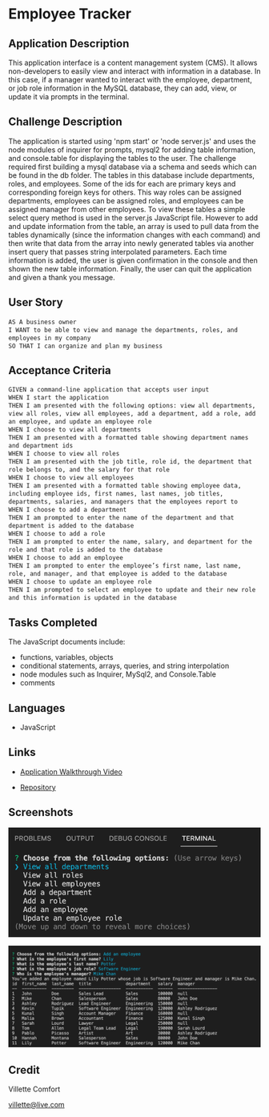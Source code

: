 # Employee Tracker

## Application Description
This application interface is a content management system (CMS). It allows non-developers to easily view and interact with information in a database. In this case, if a manager wanted to interact with the employee, department, or job role information in the MySQL database, they can add, view, or update it via prompts in the terminal.  

## Challenge Description
The application is started using 'npm start' or 'node server.js' and uses the node modules of inquirer for prompts, mysql2 for adding table information, and console.table for displaying the tables to the user. The challenge required first building a mysql database via a schema and seeds which can be found in the db folder. The tables in this database include departments, roles, and employees. Some of the ids for each are primary keys and corresponding foreign keys for others. This way roles can be assigned departments, employees can be assigned roles, and employees can be assigned manager from other employees. To view these tables a simple select query method is used in the server.js JavaScript file. However to add and update information from the table, an array is used to pull data from the tables dynamically (since the information changes with each command) and then write that data from the array into newly generated tables via another insert query that passes string interpolated parameters. Each time information is added, the user is given confirmation in the console and then shown the new table information. Finally, the user can quit the application and given a thank you message. 

## User Story

```
AS A business owner
I WANT to be able to view and manage the departments, roles, and employees in my company
SO THAT I can organize and plan my business
```

## Acceptance Criteria

```
GIVEN a command-line application that accepts user input
WHEN I start the application
THEN I am presented with the following options: view all departments, view all roles, view all employees, add a department, add a role, add an employee, and update an employee role
WHEN I choose to view all departments
THEN I am presented with a formatted table showing department names and department ids
WHEN I choose to view all roles
THEN I am presented with the job title, role id, the department that role belongs to, and the salary for that role
WHEN I choose to view all employees
THEN I am presented with a formatted table showing employee data, including employee ids, first names, last names, job titles, departments, salaries, and managers that the employees report to
WHEN I choose to add a department
THEN I am prompted to enter the name of the department and that department is added to the database
WHEN I choose to add a role
THEN I am prompted to enter the name, salary, and department for the role and that role is added to the database
WHEN I choose to add an employee
THEN I am prompted to enter the employee’s first name, last name, role, and manager, and that employee is added to the database
WHEN I choose to update an employee role
THEN I am prompted to select an employee to update and their new role and this information is updated in the database
```

## Tasks Completed
The JavaScript documents include:
* functions, variables, objects
* conditional statements, arrays, queries, and string interpolation
* node modules such as Inquirer, MySql2, and Console.Table
* comments


## Languages
- JavaScript


## Links
* [Application Walkthrough Video](https://drive.google.com/file/d/...)

* [Repository](https://github.com/villettec/M12C-Employee_Tracker)

## Screenshots
![image](./assets/images/readme-screenshot.png)

![image](./assets/images/readme-screenshot-2.png)

## Credit
Villette Comfort

villette@live.com
